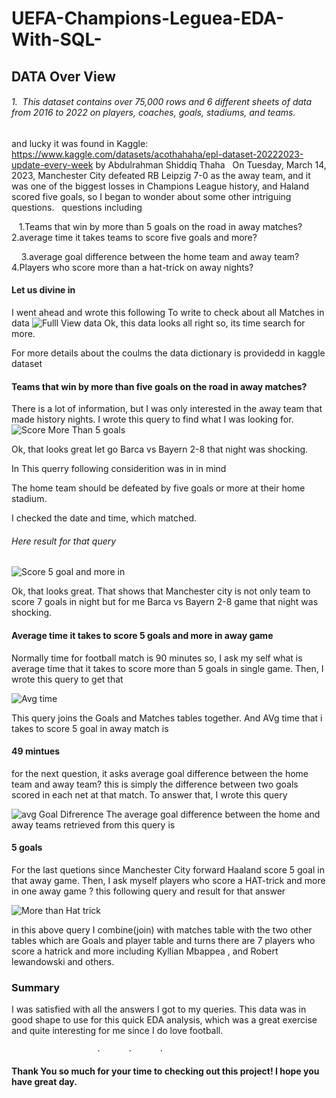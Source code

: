 # UEFA-Champions-Leguea-EDA-With-SQL-

 ## DATA Over View 
 
###### 1.  This dataset contains over 75,000 rows and 6 different sheets of data from 2016 to 2022 on players, coaches, goals, stadiums, and teams.
and lucky it was found in Kaggle: https://www.kaggle.com/datasets/acothahaha/epl-dataset-20222023-update-every-week by Abdulrahman Shiddiq Thaha
 
On Tuesday, March 14, 2023, Manchester City defeated RB Leipzig 7-0 as the away team, and it was one of the biggest losses in Champions League history, and Haland scored five goals, so I began to wonder about some other intriguing questions.
  questions including 
  
  
  
  
  
  
1.Teams that win by more than 5 goals on the road in away matches?
   
2.average time it takes teams to score five goals and more?

   
3.average goal difference between the home team and away team?
   
4.Players who score more than a hat-trick on away nights?


#### Let us  divine in 


I went ahead and wrote this following To write to check about all Matches in data 
![Fulll View data](https://user-images.githubusercontent.com/122876767/227631271-2cb8b82a-6f8c-4660-8b1e-8c0309b9b03a.PNG)
Ok, this data looks all right so, its time search for more.

For  more details about the coulms the data dictionary is providedd in kaggle dataset 


#### Teams that win by more than five goals on the road in away matches?


There is a lot of information, but I was only interested in the away team that made history nights.
I wrote this query to find what I was looking for.
![Score More Than 5 goals](https://user-images.githubusercontent.com/122876767/227632478-6f933701-3a3a-40a4-a517-0c34de89c973.PNG)


Ok, that looks great let go Barca vs Bayern 2-8 that night was shocking. 

In This querry following considerition was in in mind 

The home team should be defeated by five goals or more at their home stadium.

I checked the date and time, which matched.

###### Here result for that query


![Score 5 goal and more in](https://user-images.githubusercontent.com/122876767/227632528-7a181660-b14d-4904-87ad-0a6cf4d83d35.PNG)

  Ok, that looks great. That shows that Manchester city is not only team to score 7 goals in night but for me  Barca vs Bayern 2-8  game that night was shocking.
  
  
 #### Average time it takes to score 5 goals and more in  away game 
 
Normally time for  football match is 90 minutes so, I ask my self what is average time that it takes to score more than 5 goals in single game.
Then, I wrote this query to get that

![Avg time](https://user-images.githubusercontent.com/122876767/227690106-d654b7fd-e034-499d-9eec-252f451f8231.PNG)

This query joins the Goals and Matches tables together. And AVg time that i takes to score 5 goal in away match is 

#### 49 mintues

for the next question, it asks average goal difference between the home team and away team?
this is simply the difference between two goals scored in each net at that match. To answer that, I wrote this query

![avg Goal Difrerence](https://user-images.githubusercontent.com/122876767/227690567-7b3c1fed-a5ee-420d-8194-b9ad1e52274b.PNG)
The average goal difference between the home and away teams retrieved from this query is

#### 5 goals 

For the last quetions since Manchester City forward Haaland score 5 goal in that away game. Then, 
I ask myself players who score a HAT-trick and more in one away game ?
this following query and result for that answer 

![More than Hat trick](https://user-images.githubusercontent.com/122876767/227692457-41141832-5167-49f3-bfb4-6f1c731f86fc.PNG)

in this above query I combine(join) with matches table with the two other tables which are Goals and player table and turns there are 7 players who score a hatrick and more including 
Kyllian Mbappea , and Robert lewandowski and others.


### Summary 
I was satisfied with all the answers I got to my queries.
This data was in good shape to use for this quick EDA analysis, which was a great exercise and quite interesting for me since I do love football.


                       .      .      .
#### Thank You so much for your time to checking out this project! I hope you have great day. 

 



 
 
   
   
